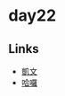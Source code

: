 # day22

## Links

- [凱文](https://rabbittee.github.io/JavaScript30/day22/kevin/)
- [哈囉](https://rabbittee.github.io/JavaScript30/day22/kirby/)
